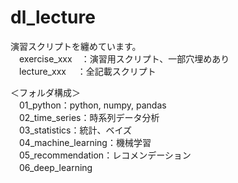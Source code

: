 # dl_lecture

演習スクリプトを纏めています。<br>
　exercise_xxx　：演習用スクリプト、一部穴埋めあり<br>
　lecture_xxx 　：全記載スクリプト

＜フォルダ構成＞<br>
　01_python：python, numpy, pandas<br>
　02_time_series：時系列データ分析<br>
　03_statistics：統計、ベイズ<br>
　04_machine_learning：機械学習<br>
　05_recommendation：レコメンデーション<br>
　06_deep_learning
